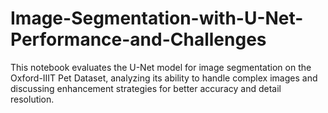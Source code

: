 # Image-Segmentation-with-U-Net-Performance-and-Challenges
This notebook evaluates the U-Net model for image segmentation on the Oxford-IIIT Pet Dataset, analyzing its ability to handle complex images and discussing enhancement strategies for better accuracy and detail resolution.
